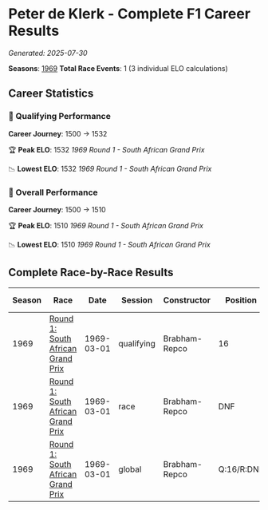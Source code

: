 # Peter de Klerk - Complete F1 Career Results

*Generated: 2025-07-30*

**Seasons**: [1969](../results/1969-season-report.md)
**Total Race Events**: 1 (3 individual ELO calculations)

## Career Statistics

### 🏁 Qualifying Performance
**Career Journey**: 1500 → 1532

🏆 **Peak ELO**: 1532
   *1969 Round 1 - South African Grand Prix*

📉 **Lowest ELO**: 1532
   *1969 Round 1 - South African Grand Prix*

### 🌟 Overall Performance
**Career Journey**: 1500 → 1510

🏆 **Peak ELO**: 1510
   *1969 Round 1 - South African Grand Prix*

📉 **Lowest ELO**: 1510
   *1969 Round 1 - South African Grand Prix*


## Complete Race-by-Race Results

| Season | Race | Date | Session | Constructor | Position | Starting ELO | ELO Change | Final ELO | Teammate |
|--------|------|------|---------|-------------|----------|--------------|------------|-----------|----------|
| 1969 | [Round 1: South African Grand Prix](../results/1969-season-report.md#round-1-south-african-grand-prix) | 1969-03-01 | qualifying | Brabham-Repco | 16 | 1500 | +32 | 1532 | Sam Tingle |
| 1969 | [Round 1: South African Grand Prix](../results/1969-season-report.md#round-1-south-african-grand-prix) | 1969-03-01 | race | Brabham-Repco | DNF | 1500 | N/A | 1500 | Sam Tingle |
| 1969 | [Round 1: South African Grand Prix](../results/1969-season-report.md#round-1-south-african-grand-prix) | 1969-03-01 | global | Brabham-Repco | Q:16/R:DNF | 1500 | +10 | 1510 | Sam Tingle |
